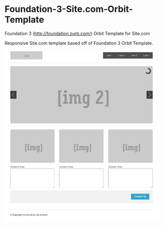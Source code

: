 Foundation-3-Site.com-Orbit-Template
====================================

Foundation 3 (http://foundation.zurb.com/) Orbit Template for Site.com

Responsive Site.com template based off of Foundation 3 Orbit Template.

![screen shot](f3ss.png)
